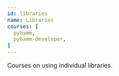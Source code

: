 ```yaml
---
id: libraries 
name: Libraries
courses: [
  pybamm,
  pybamm-developer,
]
---
```


Courses on using individual libraries.
